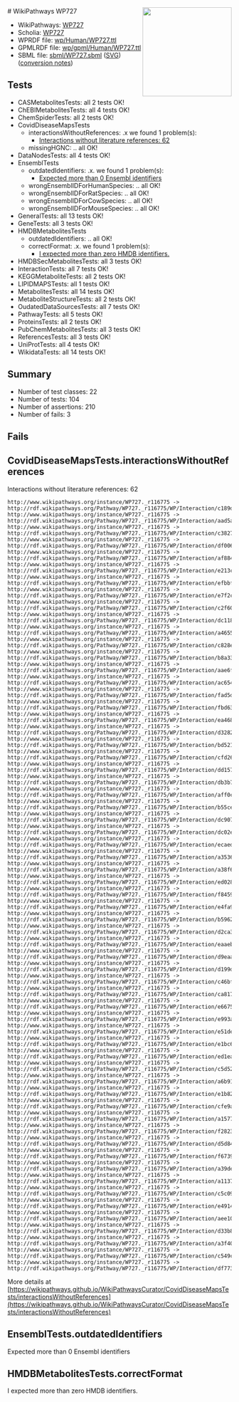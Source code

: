 <img style="float: right; width: 200px" src="../logo.png" />
# WikiPathways WP727

* WikiPathways: [WP727](https://identifiers.org/wikipathways:WP727)
* Scholia: [WP727](https://scholia.toolforge.org/wikipathways/WP727)
* WPRDF file: [wp/Human/WP727.ttl](../wp/Human/WP727.ttl)
* GPMLRDF file: [wp/gpml/Human/WP727.ttl](../wp/gpml/Human/WP727.ttl)
* SBML file: [sbml/WP727.sbml](../sbml/WP727.sbml) ([SVG](../sbml/WP727.svg)) ([conversion notes](../sbml/WP727.txt))

## Tests
* CASMetabolitesTests: all 2 tests OK!
* ChEBIMetabolitesTests: all 4 tests OK!
* ChemSpiderTests: all 2 tests OK!
* CovidDiseaseMapsTests
    * interactionsWithoutReferences: .x we found 1 problem(s):
        * [Interactions without literature references: 62](#9701cd7e)
    * missingHGNC: .. all OK!
* DataNodesTests: all 4 tests OK!
* EnsemblTests
    * outdatedIdentifiers: .x. we found 1 problem(s):
        * [Expected more than 0 Ensembl identifiers](#f44398b7)
    * wrongEnsemblIDForHumanSpecies: .. all OK!
    * wrongEnsemblIDForRatSpecies: .. all OK!
    * wrongEnsemblIDForCowSpecies: .. all OK!
    * wrongEnsemblIDForMouseSpecies: .. all OK!
* GeneralTests: all 13 tests OK!
* GeneTests: all 3 tests OK!
* HMDBMetabolitesTests
    * outdatedIdentifiers: .. all OK!
    * correctFormat: .x. we found 1 problem(s):
        * [I expected more than zero HMDB identifiers.](#ad154c1e)
* HMDBSecMetabolitesTests: all 3 tests OK!
* InteractionTests: all 7 tests OK!
* KEGGMetaboliteTests: all 2 tests OK!
* LIPIDMAPSTests: all 1 tests OK!
* MetabolitesTests: all 14 tests OK!
* MetaboliteStructureTests: all 2 tests OK!
* OudatedDataSourcesTests: all 7 tests OK!
* PathwayTests: all 5 tests OK!
* ProteinsTests: all 2 tests OK!
* PubChemMetabolitesTests: all 3 tests OK!
* ReferencesTests: all 3 tests OK!
* UniProtTests: all 4 tests OK!
* WikidataTests: all 14 tests OK!


## Summary

* Number of test classes: 22
* Number of tests: 104
* Number of assertions: 210
* Number of fails: 3

## Fails

<a name="9701cd7e" />

## CovidDiseaseMapsTests.interactionsWithoutReferences

Interactions without literature references: 62
```
http://www.wikipathways.org/instance/WP727._r116775 -> http://rdf.wikipathways.org/Pathway/WP727._r116775/WP/Interaction/c189d
http://www.wikipathways.org/instance/WP727._r116775 -> http://rdf.wikipathways.org/Pathway/WP727._r116775/WP/Interaction/aad5a
http://www.wikipathways.org/instance/WP727._r116775 -> http://rdf.wikipathways.org/Pathway/WP727._r116775/WP/Interaction/c3827
http://www.wikipathways.org/instance/WP727._r116775 -> http://rdf.wikipathways.org/Pathway/WP727._r116775/WP/Interaction/df006
http://www.wikipathways.org/instance/WP727._r116775 -> http://rdf.wikipathways.org/Pathway/WP727._r116775/WP/Interaction/af884
http://www.wikipathways.org/instance/WP727._r116775 -> http://rdf.wikipathways.org/Pathway/WP727._r116775/WP/Interaction/e213c
http://www.wikipathways.org/instance/WP727._r116775 -> http://rdf.wikipathways.org/Pathway/WP727._r116775/WP/Interaction/efbbf
http://www.wikipathways.org/instance/WP727._r116775 -> http://rdf.wikipathways.org/Pathway/WP727._r116775/WP/Interaction/e7f2c
http://www.wikipathways.org/instance/WP727._r116775 -> http://rdf.wikipathways.org/Pathway/WP727._r116775/WP/Interaction/c2f60
http://www.wikipathways.org/instance/WP727._r116775 -> http://rdf.wikipathways.org/Pathway/WP727._r116775/WP/Interaction/dc118
http://www.wikipathways.org/instance/WP727._r116775 -> http://rdf.wikipathways.org/Pathway/WP727._r116775/WP/Interaction/a4655
http://www.wikipathways.org/instance/WP727._r116775 -> http://rdf.wikipathways.org/Pathway/WP727._r116775/WP/Interaction/c828e
http://www.wikipathways.org/instance/WP727._r116775 -> http://rdf.wikipathways.org/Pathway/WP727._r116775/WP/Interaction/b8a33
http://www.wikipathways.org/instance/WP727._r116775 -> http://rdf.wikipathways.org/Pathway/WP727._r116775/WP/Interaction/aae6f
http://www.wikipathways.org/instance/WP727._r116775 -> http://rdf.wikipathways.org/Pathway/WP727._r116775/WP/Interaction/ac654
http://www.wikipathways.org/instance/WP727._r116775 -> http://rdf.wikipathways.org/Pathway/WP727._r116775/WP/Interaction/fad5d
http://www.wikipathways.org/instance/WP727._r116775 -> http://rdf.wikipathways.org/Pathway/WP727._r116775/WP/Interaction/fbd63
http://www.wikipathways.org/instance/WP727._r116775 -> http://rdf.wikipathways.org/Pathway/WP727._r116775/WP/Interaction/ea468
http://www.wikipathways.org/instance/WP727._r116775 -> http://rdf.wikipathways.org/Pathway/WP727._r116775/WP/Interaction/d3282
http://www.wikipathways.org/instance/WP727._r116775 -> http://rdf.wikipathways.org/Pathway/WP727._r116775/WP/Interaction/bd521
http://www.wikipathways.org/instance/WP727._r116775 -> http://rdf.wikipathways.org/Pathway/WP727._r116775/WP/Interaction/cfd26
http://www.wikipathways.org/instance/WP727._r116775 -> http://rdf.wikipathways.org/Pathway/WP727._r116775/WP/Interaction/dd157
http://www.wikipathways.org/instance/WP727._r116775 -> http://rdf.wikipathways.org/Pathway/WP727._r116775/WP/Interaction/db3b7
http://www.wikipathways.org/instance/WP727._r116775 -> http://rdf.wikipathways.org/Pathway/WP727._r116775/WP/Interaction/aff0c
http://www.wikipathways.org/instance/WP727._r116775 -> http://rdf.wikipathways.org/Pathway/WP727._r116775/WP/Interaction/b55ce
http://www.wikipathways.org/instance/WP727._r116775 -> http://rdf.wikipathways.org/Pathway/WP727._r116775/WP/Interaction/dc907
http://www.wikipathways.org/instance/WP727._r116775 -> http://rdf.wikipathways.org/Pathway/WP727._r116775/WP/Interaction/dc02e
http://www.wikipathways.org/instance/WP727._r116775 -> http://rdf.wikipathways.org/Pathway/WP727._r116775/WP/Interaction/ecaed
http://www.wikipathways.org/instance/WP727._r116775 -> http://rdf.wikipathways.org/Pathway/WP727._r116775/WP/Interaction/a3536
http://www.wikipathways.org/instance/WP727._r116775 -> http://rdf.wikipathways.org/Pathway/WP727._r116775/WP/Interaction/a38f6
http://www.wikipathways.org/instance/WP727._r116775 -> http://rdf.wikipathways.org/Pathway/WP727._r116775/WP/Interaction/ed028
http://www.wikipathways.org/instance/WP727._r116775 -> http://rdf.wikipathways.org/Pathway/WP727._r116775/WP/Interaction/f8459
http://www.wikipathways.org/instance/WP727._r116775 -> http://rdf.wikipathways.org/Pathway/WP727._r116775/WP/Interaction/e4fa9
http://www.wikipathways.org/instance/WP727._r116775 -> http://rdf.wikipathways.org/Pathway/WP727._r116775/WP/Interaction/b5962
http://www.wikipathways.org/instance/WP727._r116775 -> http://rdf.wikipathways.org/Pathway/WP727._r116775/WP/Interaction/d2ca3
http://www.wikipathways.org/instance/WP727._r116775 -> http://rdf.wikipathways.org/Pathway/WP727._r116775/WP/Interaction/eaaeb
http://www.wikipathways.org/instance/WP727._r116775 -> http://rdf.wikipathways.org/Pathway/WP727._r116775/WP/Interaction/d9eaa
http://www.wikipathways.org/instance/WP727._r116775 -> http://rdf.wikipathways.org/Pathway/WP727._r116775/WP/Interaction/d199d
http://www.wikipathways.org/instance/WP727._r116775 -> http://rdf.wikipathways.org/Pathway/WP727._r116775/WP/Interaction/c46bf
http://www.wikipathways.org/instance/WP727._r116775 -> http://rdf.wikipathways.org/Pathway/WP727._r116775/WP/Interaction/ca817
http://www.wikipathways.org/instance/WP727._r116775 -> http://rdf.wikipathways.org/Pathway/WP727._r116775/WP/Interaction/e6675
http://www.wikipathways.org/instance/WP727._r116775 -> http://rdf.wikipathways.org/Pathway/WP727._r116775/WP/Interaction/e993a
http://www.wikipathways.org/instance/WP727._r116775 -> http://rdf.wikipathways.org/Pathway/WP727._r116775/WP/Interaction/e51de
http://www.wikipathways.org/instance/WP727._r116775 -> http://rdf.wikipathways.org/Pathway/WP727._r116775/WP/Interaction/e1bc6
http://www.wikipathways.org/instance/WP727._r116775 -> http://rdf.wikipathways.org/Pathway/WP727._r116775/WP/Interaction/ed1ea
http://www.wikipathways.org/instance/WP727._r116775 -> http://rdf.wikipathways.org/Pathway/WP727._r116775/WP/Interaction/c5d52
http://www.wikipathways.org/instance/WP727._r116775 -> http://rdf.wikipathways.org/Pathway/WP727._r116775/WP/Interaction/a6b91
http://www.wikipathways.org/instance/WP727._r116775 -> http://rdf.wikipathways.org/Pathway/WP727._r116775/WP/Interaction/e1b82
http://www.wikipathways.org/instance/WP727._r116775 -> http://rdf.wikipathways.org/Pathway/WP727._r116775/WP/Interaction/cfe9a
http://www.wikipathways.org/instance/WP727._r116775 -> http://rdf.wikipathways.org/Pathway/WP727._r116775/WP/Interaction/a1577
http://www.wikipathways.org/instance/WP727._r116775 -> http://rdf.wikipathways.org/Pathway/WP727._r116775/WP/Interaction/f2823
http://www.wikipathways.org/instance/WP727._r116775 -> http://rdf.wikipathways.org/Pathway/WP727._r116775/WP/Interaction/d5d84
http://www.wikipathways.org/instance/WP727._r116775 -> http://rdf.wikipathways.org/Pathway/WP727._r116775/WP/Interaction/f6739
http://www.wikipathways.org/instance/WP727._r116775 -> http://rdf.wikipathways.org/Pathway/WP727._r116775/WP/Interaction/a39de
http://www.wikipathways.org/instance/WP727._r116775 -> http://rdf.wikipathways.org/Pathway/WP727._r116775/WP/Interaction/a1137
http://www.wikipathways.org/instance/WP727._r116775 -> http://rdf.wikipathways.org/Pathway/WP727._r116775/WP/Interaction/c5c09
http://www.wikipathways.org/instance/WP727._r116775 -> http://rdf.wikipathways.org/Pathway/WP727._r116775/WP/Interaction/e4914
http://www.wikipathways.org/instance/WP727._r116775 -> http://rdf.wikipathways.org/Pathway/WP727._r116775/WP/Interaction/aee10
http://www.wikipathways.org/instance/WP727._r116775 -> http://rdf.wikipathways.org/Pathway/WP727._r116775/WP/Interaction/d33b8
http://www.wikipathways.org/instance/WP727._r116775 -> http://rdf.wikipathways.org/Pathway/WP727._r116775/WP/Interaction/a3f40
http://www.wikipathways.org/instance/WP727._r116775 -> http://rdf.wikipathways.org/Pathway/WP727._r116775/WP/Interaction/c549c
http://www.wikipathways.org/instance/WP727._r116775 -> http://rdf.wikipathways.org/Pathway/WP727._r116775/WP/Interaction/df773
```

More details at [https://wikipathways.github.io/WikiPathwaysCurator/CovidDiseaseMapsTests/interactionsWithoutReferences](https://wikipathways.github.io/WikiPathwaysCurator/CovidDiseaseMapsTests/interactionsWithoutReferences)

<a name="f44398b7" />

## EnsemblTests.outdatedIdentifiers

Expected more than 0 Ensembl identifiers
<a name="ad154c1e" />

## HMDBMetabolitesTests.correctFormat

I expected more than zero HMDB identifiers.

